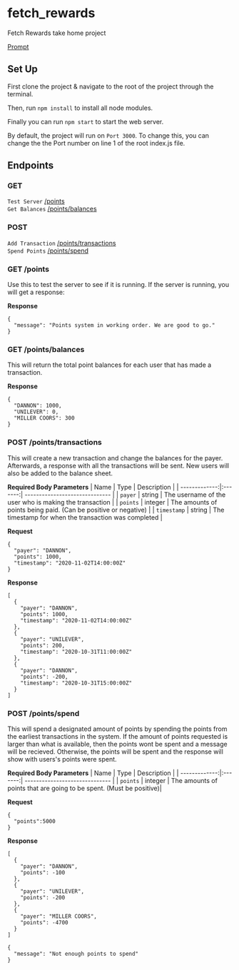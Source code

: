 # fetch_rewards
Fetch Rewards take home project

[Prompt](https://fetch-hiring.s3.us-east-1.amazonaws.com/points.pdf) <br/>

## Set Up

First clone the project & navigate to the root of the project through the terminal.

Then, run `npm install` to install all node modules.

Finally you can run `npm start` to start the web server.

By default, the project will run on `Port 3000`. 
To change this, you can change the the Port number on line 1 of the root index.js file.

## Endpoints

### GET
`Test Server` [/points](#get-points) <br/>
`Get Balances` [/points/balances](#get-pointsbalances) <br/>

### POST
`Add Transaction` [/points/transactions](#post-pointstransactions) <br/>
`Spend Points` [/points/spend](#post-pointsspend) <br/>

### GET /points

Use this to test the server to see if it is running. If the server is running, you will get a response:

**Response**
```
{
  "message": "Points system in working order. We are good to go."
}
```

### GET /points/balances

This will return the total point balances for each user that has made a transaction. 

**Response**
```
{
  "DANNON": 1000,
  "UNILEVER": 0,
  "MILLER COORS": 300
}
```

### POST /points/transactions

This will create a new transaction and change the balances for the payer. Afterwards, a response with all the transactions will be sent. New users will also be added to the balance sheet. 

**Required Body Parameters**
| Name | Type | Description |
| -------------:|:-------:| ------------------------------ |
| `payer` | string  | The username of the user who is making the transaction |
| `points` | integer  | The amounts of points being paid. (Can be positive or negative) |
| `timestamp` | string  | The timestamp for when the transaction was completed | 

**Request**
```
{ 
  "payer": "DANNON", 
  "points": 1000, 
  "timestamp": "2020-11-02T14:00:00Z" 
}
```

**Response**
```
[
  {
    "payer": "DANNON",
    "points": 1000,
    "timestamp": "2020-11-02T14:00:00Z"
  },
  {
    "payer": "UNILEVER",
    "points": 200,
    "timestamp": "2020-10-31T11:00:00Z"
  },
  {
    "payer": "DANNON",
    "points": -200,
    "timestamp": "2020-10-31T15:00:00Z"
  }
]
```

### POST /points/spend

This will spend a designated amount of points by spending the points from the earliest transactions in the system. If the amount of points requested is larger than what is available, then the points wont be spent and a message will be recieved. Otherwise, the points will be spent and the response will show with users's points were spent. 

**Required Body Parameters**
| Name | Type | Description |
| -------------:|:-------:| ------------------------------ |
| `points` | integer  | The amounts of points that are going to be spent. (Must be positive)|

**Request**
```
{
  "points":5000
}
```

**Response**
```
[
  {
    "payer": "DANNON",
    "points": -100
  },
  {
    "payer": "UNILEVER",
    "points": -200
  },
  {
    "payer": "MILLER COORS",
    "points": -4700
  }
]
```

```
{
  "message": "Not enough points to spend"
}
```


